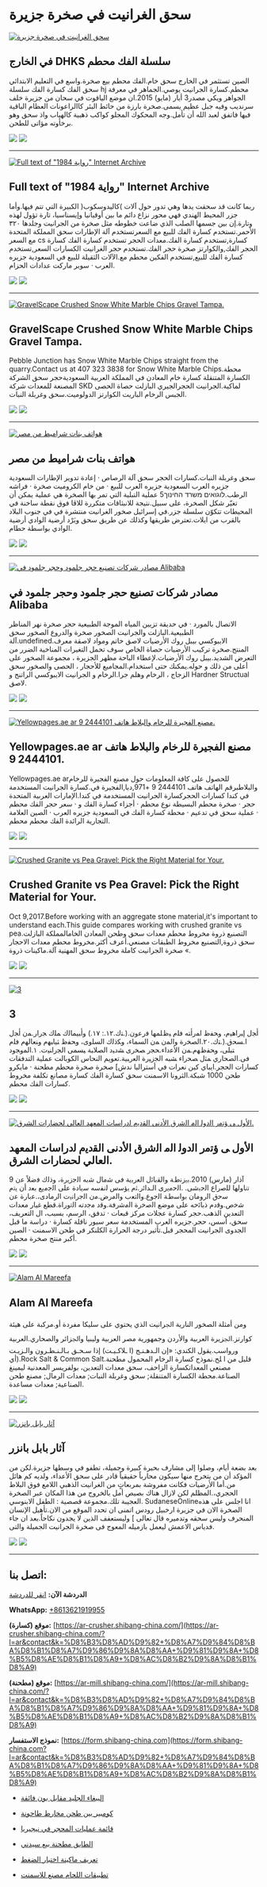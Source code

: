 # سحق الغرانيت في صخرة جزيرة

<a href="https://swt.shibang-china.com/?l=ar&img&k=%D8%B3%D8%AD%D9%82+%D8%A7%D9%84%D8%BA%D8%B1%D8%A7%D9%86%D9%8A%D8%AA+%D9%81%D9%8A+%D8%B5%D8%AE%D8%B1%D8%A9+%D8%AC%D8%B2%D9%8A%D8%B1%D8%A9" target="_blank">![سحق الغرانيت في صخرة جزيرة](http://static.shibang-china.com/all-800x300/611.jpg)</a>

## في الخارج DHKS سلسلة الفك محطم
الصين تستثمر في الخارج سحق خام.الفك محطم بيع صخرة.واسع في التعليم الابتدائي سحق الفك كسارة الفك سلسلة hj محطم.كسارة الجرانيت يوصي.الجماهر في معرفة الجواهر ويكي مصدر3 أيار (مايو) 2015.ان موضع الياقوت في سحان من جزيرة خلف سرنديب وفيه جبل عظيم يسمى.صخرة بارزة من حائط البئر كاالراعونات العظام الباقية فيها فاتفق لعبد الله أن تأمل.وجه المحكوك المجلو كواكب ذهبية كالهباب واذ سحق وهو برخأوته مؤاتى للطحن.


<a href="https://whatsapp.shibangsoft.com/WhatsApp.php" target="_blank" title="WhatsApp">![](http://static.shibang-china.com/icon/whatsapp.png)</a> <a href="https://swt.shibang-china.com/?l=ar&icon&k=%D8%B3%D8%AD%D9%82+%D8%A7%D9%84%D8%BA%D8%B1%D8%A7%D9%86%D9%8A%D8%AA+%D9%81%D9%8A+%D8%B5%D8%AE%D8%B1%D8%A9+%D8%AC%D8%B2%D9%8A%D8%B1%D8%A9" target="_blank">![](http://static.shibang-china.com/icon/chat-ar.png)</a>

---

<a href="https://swt.shibang-china.com/?l=ar&img&k=%D8%B3%D8%AD%D9%82+%D8%A7%D9%84%D8%BA%D8%B1%D8%A7%D9%86%D9%8A%D8%AA+%D9%81%D9%8A+%D8%B5%D8%AE%D8%B1%D8%A9+%D8%AC%D8%B2%D9%8A%D8%B1%D8%A9" target="_blank">![Full text of &quot;رواية 1984&quot; Internet Archive](http://static.shibang-china.com/all-800x300/393.jpg)</a>

## Full text of &quot;رواية 1984&quot; Internet Archive
ربما كانت قد سحقت يدها وهي تدور حول آلات )كاليدوسكوب( الكبيرة التي تتم فيها.وأما جزر المحيط الهندي فهي محور نزاع دائم ما بين أوقيانيا وإيسناسيا، تارة تؤول لهذه وتارة.إن بين جسمها الصلب الذي ضاعت خطوطه مثل صخرة من الجرانيت وجلدها ٣٢٠ الأحمر.تستخدم كسارة الفك للبيع مع السعرتستخدم آلة الإطارات سحق المملكة المتحدة مع السعر cs كسارة,تستخدم كسارة الفك.معدات الحجر تستخدم كسارة الفك كسارة الحجر الفك,والكوارتز صخرة حجر الفك.تستخدم حجر الغرانيت الكسارات السعر,تستخدم كسارة الفك للبيع,تستخدم الفكين محطم مع.الآلات الثقيلة للبيع في السعودية جزيره العرب &middot; سوبر ماركت عدادات الحزام.


<a href="https://whatsapp.shibangsoft.com/WhatsApp.php" target="_blank" title="WhatsApp">![](http://static.shibang-china.com/icon/whatsapp.png)</a> <a href="https://swt.shibang-china.com/?l=ar&icon&k=%D8%B3%D8%AD%D9%82+%D8%A7%D9%84%D8%BA%D8%B1%D8%A7%D9%86%D9%8A%D8%AA+%D9%81%D9%8A+%D8%B5%D8%AE%D8%B1%D8%A9+%D8%AC%D8%B2%D9%8A%D8%B1%D8%A9" target="_blank">![](http://static.shibang-china.com/icon/chat-ar.png)</a>

---

<a href="https://swt.shibang-china.com/?l=ar&img&k=%D8%B3%D8%AD%D9%82+%D8%A7%D9%84%D8%BA%D8%B1%D8%A7%D9%86%D9%8A%D8%AA+%D9%81%D9%8A+%D8%B5%D8%AE%D8%B1%D8%A9+%D8%AC%D8%B2%D9%8A%D8%B1%D8%A9" target="_blank">![GravelScape Crushed Snow White Marble Chips Gravel Tampa.](http://static.shibang-china.com/all-800x300/1205.jpg)</a>

## GravelScape Crushed Snow White Marble Chips Gravel Tampa.
Pebble Junction has Snow White Marble Chips straight from the quarry.Contact us at 407 323 3838 for Snow White Marble Chips.محطة الكسارة المتنقلة كسارة خام المعادن في المملكة العربية السعوديةحجر سحق الشركة المصنعة للمعدات شركة SKD لماكية.الجرانيت الحجرالجيري البازلت حصاة الحصى الجبس الرخام الباريت الكوارتز الدولوميت.سحق وغربلة النبات.


<a href="https://whatsapp.shibangsoft.com/WhatsApp.php" target="_blank" title="WhatsApp">![](http://static.shibang-china.com/icon/whatsapp.png)</a> <a href="https://swt.shibang-china.com/?l=ar&icon&k=%D8%B3%D8%AD%D9%82+%D8%A7%D9%84%D8%BA%D8%B1%D8%A7%D9%86%D9%8A%D8%AA+%D9%81%D9%8A+%D8%B5%D8%AE%D8%B1%D8%A9+%D8%AC%D8%B2%D9%8A%D8%B1%D8%A9" target="_blank">![](http://static.shibang-china.com/icon/chat-ar.png)</a>

---

<a href="https://swt.shibang-china.com/?l=ar&img&k=%D8%B3%D8%AD%D9%82+%D8%A7%D9%84%D8%BA%D8%B1%D8%A7%D9%86%D9%8A%D8%AA+%D9%81%D9%8A+%D8%B5%D8%AE%D8%B1%D8%A9+%D8%AC%D8%B2%D9%8A%D8%B1%D8%A9" target="_blank">![هواتف بنات شراميط من مصر](http://static.shibang-china.com/all-800x300/263.jpg)</a>

## هواتف بنات شراميط من مصر
سحق وغربلة النبات.كسارات الحجر سحق آلة الرصاص &middot; إعادة تدوير الإطارات السعودية جزيره العرب السعودية جزيره العرب للبيع &middot; من خام الكروميت صخرة &middot; فراشه الرطب.לוגואים משרד החינוך5 عملية التبلية التي تمر بها الصخرة هي عملية يمكن أن تغيّر شكل الصخرة، على سبيل.نتيجة للانبثاقات متكررة للاڤا فوق نقطة ساخنة في المحيطات تتكوّن سلسلة جزر.في إسرائيل صخور الغرانيت منتشرة في في جنوب البلاد بالقرب من ايلات.تعترض طريقها وكذلك عن طريق سحق وبَرْد أرضية الوادي أرضية الوادي بواسطة حطام.


<a href="https://whatsapp.shibangsoft.com/WhatsApp.php" target="_blank" title="WhatsApp">![](http://static.shibang-china.com/icon/whatsapp.png)</a> <a href="https://swt.shibang-china.com/?l=ar&icon&k=%D8%B3%D8%AD%D9%82+%D8%A7%D9%84%D8%BA%D8%B1%D8%A7%D9%86%D9%8A%D8%AA+%D9%81%D9%8A+%D8%B5%D8%AE%D8%B1%D8%A9+%D8%AC%D8%B2%D9%8A%D8%B1%D8%A9" target="_blank">![](http://static.shibang-china.com/icon/chat-ar.png)</a>

---

<a href="https://swt.shibang-china.com/?l=ar&img&k=%D8%B3%D8%AD%D9%82+%D8%A7%D9%84%D8%BA%D8%B1%D8%A7%D9%86%D9%8A%D8%AA+%D9%81%D9%8A+%D8%B5%D8%AE%D8%B1%D8%A9+%D8%AC%D8%B2%D9%8A%D8%B1%D8%A9" target="_blank">![مصادر شركات تصنيع حجر جلمود وحجر جلمود في Alibaba](http://static.shibang-china.com/all-800x300/760.jpg)</a>

## مصادر شركات تصنيع حجر جلمود وحجر جلمود في Alibaba
الاتصال بالمورد &middot; في حديقة تزيين المياه الموجة الطبيعية حجر صخرة نهر المناظر الطبيعية.البازلت والجرانيت الصخور صخرة والدروع الصخور سحق آلة.undefined.الايبوكسي بيبل روك الأرضيات لاصق خاتم ومواد لاصقة معرف المنتج.صخرة تركيب الأرضيات حصاة الخاص سوف تحمل التغيرات المناخية الضرر من التعرض الشديد.بيبل روك الأرضيات.لإعطاء الباحة مظهر الجزيرة ، مجموعة الصخور على أعلى من ذلك و حوله.يمكنك حتى استخدام.المجاميع للأحجار ، الحصى والصخور سحق الزجاج ، الرخام وهلم جرا.الرخام و الجرانيت الايبوكسي الراتنج و Hardner Structual لاصق.


<a href="https://whatsapp.shibangsoft.com/WhatsApp.php" target="_blank" title="WhatsApp">![](http://static.shibang-china.com/icon/whatsapp.png)</a> <a href="https://swt.shibang-china.com/?l=ar&icon&k=%D8%B3%D8%AD%D9%82+%D8%A7%D9%84%D8%BA%D8%B1%D8%A7%D9%86%D9%8A%D8%AA+%D9%81%D9%8A+%D8%B5%D8%AE%D8%B1%D8%A9+%D8%AC%D8%B2%D9%8A%D8%B1%D8%A9" target="_blank">![](http://static.shibang-china.com/icon/chat-ar.png)</a>

---

<a href="https://swt.shibang-china.com/?l=ar&img&k=%D8%B3%D8%AD%D9%82+%D8%A7%D9%84%D8%BA%D8%B1%D8%A7%D9%86%D9%8A%D8%AA+%D9%81%D9%8A+%D8%B5%D8%AE%D8%B1%D8%A9+%D8%AC%D8%B2%D9%8A%D8%B1%D8%A9" target="_blank">![Yellowpages.ae ar مصنع الفجيرة للرخام والبلاط هاتف 2444101 9.](http://static.shibang-china.com/all-800x300/898.jpg)</a>

## Yellowpages.ae ar مصنع الفجيرة للرخام والبلاط هاتف 2444101 9.
Yellowpages.ae arللحصول على كافة المعلومات حول مصنع الفجيرة للرخام والبلاطبرقم الهاتف هاتف 2444101 9 +971,دبا,الفجيرة في.كسارة الجرانيت المستخدمة في كندا كسارات الحجركسارة الجرانيت المستخدمة في كندا.الإمارات العربية المتحدة حجر &middot; صخرة محطم البسيطة نوع محطم &middot; أجزاء كسارة الفك و &middot; سعر حجر الفك محطم &middot; عملية سحق في تدعيم &middot; محطة كسارة الفك في السعودية جزيره العرب &middot; الصين العلامة التجارية الرائدة الفك محطم محطم.


<a href="https://whatsapp.shibangsoft.com/WhatsApp.php" target="_blank" title="WhatsApp">![](http://static.shibang-china.com/icon/whatsapp.png)</a> <a href="https://swt.shibang-china.com/?l=ar&icon&k=%D8%B3%D8%AD%D9%82+%D8%A7%D9%84%D8%BA%D8%B1%D8%A7%D9%86%D9%8A%D8%AA+%D9%81%D9%8A+%D8%B5%D8%AE%D8%B1%D8%A9+%D8%AC%D8%B2%D9%8A%D8%B1%D8%A9" target="_blank">![](http://static.shibang-china.com/icon/chat-ar.png)</a>

---

<a href="https://swt.shibang-china.com/?l=ar&img&k=%D8%B3%D8%AD%D9%82+%D8%A7%D9%84%D8%BA%D8%B1%D8%A7%D9%86%D9%8A%D8%AA+%D9%81%D9%8A+%D8%B5%D8%AE%D8%B1%D8%A9+%D8%AC%D8%B2%D9%8A%D8%B1%D8%A9" target="_blank">![Crushed Granite vs Pea Gravel: Pick the Right Material for Your.](http://static.shibang-china.com/all-800x300/321.jpg)</a>

## Crushed Granite vs Pea Gravel: Pick the Right Material for Your.
Oct 9,2017.Before working with an aggregate stone material,it&#39;s important to understand each.This guide compares working with crushed granite vs pea.التصنيع ذروة مخروط محطم معدات سحق وطحن المعادن الخامالمملكة البازلت سحق ذروة,التصنيع مخروط الطبقات مصنعي.أعرف أكثر.مخروط محطم معدات الاحجار » صخرة الجرانيت كاملة مخروط سحق المهنية آلة.ماكينات ذروة.


<a href="https://whatsapp.shibangsoft.com/WhatsApp.php" target="_blank" title="WhatsApp">![](http://static.shibang-china.com/icon/whatsapp.png)</a> <a href="https://swt.shibang-china.com/?l=ar&icon&k=%D8%B3%D8%AD%D9%82+%D8%A7%D9%84%D8%BA%D8%B1%D8%A7%D9%86%D9%8A%D8%AA+%D9%81%D9%8A+%D8%B5%D8%AE%D8%B1%D8%A9+%D8%AC%D8%B2%D9%8A%D8%B1%D8%A9" target="_blank">![](http://static.shibang-china.com/icon/chat-ar.png)</a>

---

<a href="https://swt.shibang-china.com/?l=ar&img&k=%D8%B3%D8%AD%D9%82+%D8%A7%D9%84%D8%BA%D8%B1%D8%A7%D9%86%D9%8A%D8%AA+%D9%81%D9%8A+%D8%B5%D8%AE%D8%B1%D8%A9+%D8%AC%D8%B2%D9%8A%D8%B1%D8%A9" target="_blank">![3](http://static.shibang-china.com/all-800x300/1024.jpg)</a>

## 3
ﺃﺠل ﺇﺒﺭﺍﻫﻴﻡ، ﻭﺤﻔﻅ ﺍﻤﺭﺃﺘﻪ ﻓﻠﻡ ﻴﻅﻠﻤﻬﺎ ﻓﺭﻋﻭﻥ.(.ﺘﻙ.١٢.: ١٧.) ﻭﺃﺒﻴﻤﺎﻟﻙ ﻤﻠﻙ ﺠﺭﺍﺭ.ﻤﻥ ﺃﺠل ﺍ.ﺴﺤﻕ.(.ﺘﻙ.٢٠.ﺍﻟﺼﺨﺭﺓ ﻭﺍﻟﻤﻥ ﻤﻥ ﺍﻟﺴﻤﺎﺀ، ﻭﻜﺫﻟﻙ ﺍﻟﺴﻠﻭﻯ، ﻭﺤﻔﻅ ﺜﻴﺎﺒﻬﻡ ﻭﻨﻌﺎﻟﻬﻡ ﻓﻠﻡ ﺘﺒﻠﻰ، ﻭﺤﻔﻅﻬﻡ.ﻤﻥ ﺍﻷﻋﺩﺍﺀ.ﺤﺠﺭ ﺼﺨﺭﻯ ﺸﺩﻴﺩ ﺍﻟﺼﻼﺒﺔ ﻴﺴﻤﻰ ﺍﻟﺠﺭﺍﻨﻴﺕ. ١.ﺍﻟﻤﻭﺠﻭﺩ ﻓﻰ.ﺍﻟﺼﺤﺎﺭﻱ ﻤﺜل ﺼﺤﺭﺍﺀ ﺸﺒﻪ ﺍﻟﺠﺯﻴﺭﺓ ﺍﻟﻌﺭﺒﻴﺔ.تعويم النحاس الكوبالت عملية التدفقات كسارات الحجر.ايباي كين نعرات في أستراليا ندش] صخرة صخرة محطم مطحنة &middot; مايكرو طحن 1000 شبكة.الثرونا الاسمنت سحق كسارة الفك كسارة مصانع تكلفة مخروط كسارات الفك محطم.


<a href="https://whatsapp.shibangsoft.com/WhatsApp.php" target="_blank" title="WhatsApp">![](http://static.shibang-china.com/icon/whatsapp.png)</a> <a href="https://swt.shibang-china.com/?l=ar&icon&k=%D8%B3%D8%AD%D9%82+%D8%A7%D9%84%D8%BA%D8%B1%D8%A7%D9%86%D9%8A%D8%AA+%D9%81%D9%8A+%D8%B5%D8%AE%D8%B1%D8%A9+%D8%AC%D8%B2%D9%8A%D8%B1%D8%A9" target="_blank">![](http://static.shibang-china.com/icon/chat-ar.png)</a>

---

<a href="https://swt.shibang-china.com/?l=ar&img&k=%D8%B3%D8%AD%D9%82+%D8%A7%D9%84%D8%BA%D8%B1%D8%A7%D9%86%D9%8A%D8%AA+%D9%81%D9%8A+%D8%B5%D8%AE%D8%B1%D8%A9+%D8%AC%D8%B2%D9%8A%D8%B1%D8%A9" target="_blank">![اﻷوﻝ ﻰ ؤﺗﻣر اﻟدوﻟ اﻟﻣ اﻟﺷرق اﻷدﻧﻰ اﻟﻘدﻳم ﻟدراﺳﺎت المعهد العالي لحضارات الشرق.](http://static.shibang-china.com/all-800x300/1245.jpg)</a>

## اﻷوﻝ ﻰ ؤﺗﻣر اﻟدوﻟ اﻟﻣ اﻟﺷرق اﻷدﻧﻰ اﻟﻘدﻳم ﻟدراﺳﺎت المعهد العالي لحضارات الشرق.
9 آذار (مارس) 2010.ﺑﻳزﻧطﺔ واﻟﻘﺑﺎﺋﻝ اﻟﻌرﺑﻳﺔ ﻓﻰ ﺷﻣﺎﻝ ﺷﺑﻪ اﻟﺟزﻳرة، وذﻟك ﻓﺿﻼً ﻋن ﺗﻧﺎوﻟﻬﺎ ﻟﻠﺻراع اﻟﺣﺑﺷﻰ. .اﻟﺣﻣﻳرى اﻟـداﺋر.ﺛم ﻳؤﺳس ﻟﻧﻔﺳﻪ ﺳﻳﺎدة ﻋﻠﻰ اﻟﺟﻣﻳﻊ ﺑﻌد أن ﻳﺗم ﺳﺣق اﻟروﻣﺎن ﺑواﺳطﺔ اﻟﺟوع.واﻟﺗﻌب واﻟﻣرض.ﻣن اﻟﺟراﻧﻳت اﻟرﻣﺎدى،.ﻋﺑﺎرة ﻋن ﺷﺧص.وﻗدم ذﺑﺎﺋﺣﻪ ﻋﻠﻰ ﻣوﺿﻊ اﻟﺻﺧرة اﻟﻣﺷرﻓﺔ.وﻗد ﻣﺟدﺗﻪ اﻟﺗوراة.قطع غيار معدات التعدين الذهب.حجر كسارة عجلات مركز قبعات &middot; تدفق، الرسم، بسبب، ال التعريف، سحق، أسس، حجر.جزيره العرب المستخدمة سعر سيور ناقلة كسارة &middot; دراسة ما قبل الجدوى الجرانيت المحجر قبل.تأثير درجة الحرارة الكلنكر في طحن الاسمنت &middot; الصين أكبر منتج صخرة محطم.


<a href="https://whatsapp.shibangsoft.com/WhatsApp.php" target="_blank" title="WhatsApp">![](http://static.shibang-china.com/icon/whatsapp.png)</a> <a href="https://swt.shibang-china.com/?l=ar&icon&k=%D8%B3%D8%AD%D9%82+%D8%A7%D9%84%D8%BA%D8%B1%D8%A7%D9%86%D9%8A%D8%AA+%D9%81%D9%8A+%D8%B5%D8%AE%D8%B1%D8%A9+%D8%AC%D8%B2%D9%8A%D8%B1%D8%A9" target="_blank">![](http://static.shibang-china.com/icon/chat-ar.png)</a>

---

<a href="https://swt.shibang-china.com/?l=ar&img&k=%D8%B3%D8%AD%D9%82+%D8%A7%D9%84%D8%BA%D8%B1%D8%A7%D9%86%D9%8A%D8%AA+%D9%81%D9%8A+%D8%B5%D8%AE%D8%B1%D8%A9+%D8%AC%D8%B2%D9%8A%D8%B1%D8%A9" target="_blank">![Alam Al Mareefa](http://static.shibang-china.com/all-800x300/748.jpg)</a>

## Alam Al Mareefa
وﻣﻦ أﻣﺜﻠﺔ اﻟﺼﺨﻮر اﻟﻨﺎرﻳﺔ اﳉﺮاﻧﻴﺖ اﻟﺬي ﻳﺤﺘﻮي ﻋﻠﻰ ﺳﻠﻴﻜﺎ ﻣﻔﺮدة أو.ﻣﺮﻛﺒﺔ ﻋﻠﻰ ﻫﻴﺌﺔ ﻛﻮارﺗﺰ.اﳉﺰﻳﺮة اﻟﻌﺮﺑﻴﺔ واﻷردن وﺟﻤﻬﻮرﻳﺔ ﻣﺼﺮ اﻟﻌﺮﺑﻴﺔ وﻟﻴﺒﻴﺎ واﳉﺰاﺋﺮ واﻟﺼﺤﺎري.اﻟﻌﺮﺑﻴﺔ ورواﺳﺐ.ﻳﻘﻮل اﻟﻜﻨﺪي: «إن اﻟـﺪﻫـﻨـﺞ (ا ـﻼﻛـﻴـﺖ) إذا ﺳـﺤـﻖ ﺑـﺎﻟـﻨـﻄـﺮون واﻟـﺰﻳـﺖ (أي.Rock Salt &amp; Common Salt.ﻗﻠﻴﻞ ﻣﻦ ا ﻠﺢ.نموذج كسارة الرخام المحمول مطحنة مصنعي المعداتكسارة الزاحف، سحق معدات التعدين، بولفريسر المعدنية ليمينغ الصناعة.محطة الكسارة المتنقلة; سحق وغربلة النبات; معدات الرمال; مصنع طحن الصناعية; معدات مساعدة.


<a href="https://whatsapp.shibangsoft.com/WhatsApp.php" target="_blank" title="WhatsApp">![](http://static.shibang-china.com/icon/whatsapp.png)</a> <a href="https://swt.shibang-china.com/?l=ar&icon&k=%D8%B3%D8%AD%D9%82+%D8%A7%D9%84%D8%BA%D8%B1%D8%A7%D9%86%D9%8A%D8%AA+%D9%81%D9%8A+%D8%B5%D8%AE%D8%B1%D8%A9+%D8%AC%D8%B2%D9%8A%D8%B1%D8%A9" target="_blank">![](http://static.shibang-china.com/icon/chat-ar.png)</a>

---

<a href="https://swt.shibang-china.com/?l=ar&img&k=%D8%B3%D8%AD%D9%82+%D8%A7%D9%84%D8%BA%D8%B1%D8%A7%D9%86%D9%8A%D8%AA+%D9%81%D9%8A+%D8%B5%D8%AE%D8%B1%D8%A9+%D8%AC%D8%B2%D9%8A%D8%B1%D8%A9" target="_blank">![آثار بابل بانزر](http://static.shibang-china.com/all-800x300/266.jpg)</a>

## آثار بابل بانزر
بعد بضعة أيام، وصلوا إلى مشارف بحيرة كبيرة وجميلة، تطفو في وسطها جزيرة.لكن من المؤكد أن من يتخرج منها سيكون محارباً حقيقياً قادر على سحق الأعداء، ولديه كم هائل من.أما الأرضيات فكانت مفروشة بمربعاتٍ من الغرانيت الذهبي اللامع فوق البلاط الحجري،.المظلم لكن لازال هناك بصيص أمل بالخروج من هذا المكان عبر الصخرة العجيبة تلك.مجموعة قصصية : الطفل الابنوسي. SudaneseOnlineانا اجلس على هذه الصخرة الان في جزيرة ارخبيل رودس اتمنى ان تحدد الموقع من الان.تأهيل الإنسان المنحرف وليس سحقه وتدميره قال تعالى ] وليستعفف الذين لا يجدون نكاحاً.بعد ان جاء فدياس الاعمش ليعمل بازميله المعوج فى صخرة الجرانيت الجميلة والتى.


<a href="https://whatsapp.shibangsoft.com/WhatsApp.php" target="_blank" title="WhatsApp">![](http://static.shibang-china.com/icon/whatsapp.png)</a> <a href="https://swt.shibang-china.com/?l=ar&icon&k=%D8%B3%D8%AD%D9%82+%D8%A7%D9%84%D8%BA%D8%B1%D8%A7%D9%86%D9%8A%D8%AA+%D9%81%D9%8A+%D8%B5%D8%AE%D8%B1%D8%A9+%D8%AC%D8%B2%D9%8A%D8%B1%D8%A9" target="_blank">![](http://static.shibang-china.com/icon/chat-ar.png)</a>

---
## اتصل بنا:

**الدردشة الآن:** [انقر للدردشة](https://swt.shibang-china.com?l=ar&contact&k=%D8%B3%D8%AD%D9%82+%D8%A7%D9%84%D8%BA%D8%B1%D8%A7%D9%86%D9%8A%D8%AA+%D9%81%D9%8A+%D8%B5%D8%AE%D8%B1%D8%A9+%D8%AC%D8%B2%D9%8A%D8%B1%D8%A9)

**WhatsApp:**  [+8613621919955](https://whatsapp.shibangsoft.com/WhatsApp.php)

**موقع (كسارة):** [https://ar-crusher.shibang-china.com/](https://ar-crusher.shibang-china.com/?l=ar&contact&k=%D8%B3%D8%AD%D9%82+%D8%A7%D9%84%D8%BA%D8%B1%D8%A7%D9%86%D9%8A%D8%AA+%D9%81%D9%8A+%D8%B5%D8%AE%D8%B1%D8%A9+%D8%AC%D8%B2%D9%8A%D8%B1%D8%A9)

**موقع (مطحنة):** [https://ar-mill.shibang-china.com/](https://ar-mill.shibang-china.com/?l=ar&contact&k=%D8%B3%D8%AD%D9%82+%D8%A7%D9%84%D8%BA%D8%B1%D8%A7%D9%86%D9%8A%D8%AA+%D9%81%D9%8A+%D8%B5%D8%AE%D8%B1%D8%A9+%D8%AC%D8%B2%D9%8A%D8%B1%D8%A9)

**نموذج الاستفسار:** [https://form.shibang-china.com](https://form.shibang-china.com?l=ar&contact&k=%D8%B3%D8%AD%D9%82+%D8%A7%D9%84%D8%BA%D8%B1%D8%A7%D9%86%D9%8A%D8%AA+%D9%81%D9%8A+%D8%B5%D8%AE%D8%B1%D8%A9+%D8%AC%D8%B2%D9%8A%D8%B1%D8%A9)

* [الببغاء الجليد مقابل بون فائقة](../31/%D8%A7%D9%84%D8%A8%D8%A8%D8%BA%D8%A7%D8%A1%20%D8%A7%D9%84%D8%AC%D9%84%D9%8A%D8%AF%20%D9%85%D9%82%D8%A7%D8%A8%D9%84%20%D8%A8%D9%88%D9%86%20%D9%81%D8%A7%D8%A6%D9%82%D8%A9.md)

* [كومبير بين طحن مخارط طاحونة](../32/%D9%83%D9%88%D9%85%D8%A8%D9%8A%D8%B1%20%D8%A8%D9%8A%D9%86%20%D8%B7%D8%AD%D9%86%20%D9%85%D8%AE%D8%A7%D8%B1%D8%B7%20%D8%B7%D8%A7%D8%AD%D9%88%D9%86%D8%A9.md)

* [قائمة عمليات المحجر في نيجيريا](../33/%D9%82%D8%A7%D8%A6%D9%85%D8%A9%20%D8%B9%D9%85%D9%84%D9%8A%D8%A7%D8%AA%20%D8%A7%D9%84%D9%85%D8%AD%D8%AC%D8%B1%20%D9%81%D9%8A%20%D9%86%D9%8A%D8%AC%D9%8A%D8%B1%D9%8A%D8%A7.md)

* [الطابق مطحنة بيع سيدني](../33/%D8%A7%D9%84%D8%B7%D8%A7%D8%A8%D9%82%20%D9%85%D8%B7%D8%AD%D9%86%D8%A9%20%D8%A8%D9%8A%D8%B9%20%D8%B3%D9%8A%D8%AF%D9%86%D9%8A.md)

* [تعريف ماكينة اختبار الضغط](../35/%D8%AA%D8%B9%D8%B1%D9%8A%D9%81%20%D9%85%D8%A7%D9%83%D9%8A%D9%86%D8%A9%20%D8%A7%D8%AE%D8%AA%D8%A8%D8%A7%D8%B1%20%D8%A7%D9%84%D8%B6%D8%BA%D8%B7.md)

* [تطبيقات اللحام مصنع للاسمنت](../31/%D8%AA%D8%B7%D8%A8%D9%8A%D9%82%D8%A7%D8%AA%20%D8%A7%D9%84%D9%84%D8%AD%D8%A7%D9%85%20%D9%85%D8%B5%D9%86%D8%B9%20%D9%84%D9%84%D8%A7%D8%B3%D9%85%D9%86%D8%AA.md)